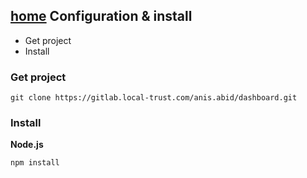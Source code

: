 [home](../README.md)
Configuration & install
-----------------------

+ Get project
+ Install

### Get project
`git clone https://gitlab.local-trust.com/anis.abid/dashboard.git`

### Install

**Node.js**

`npm install`
